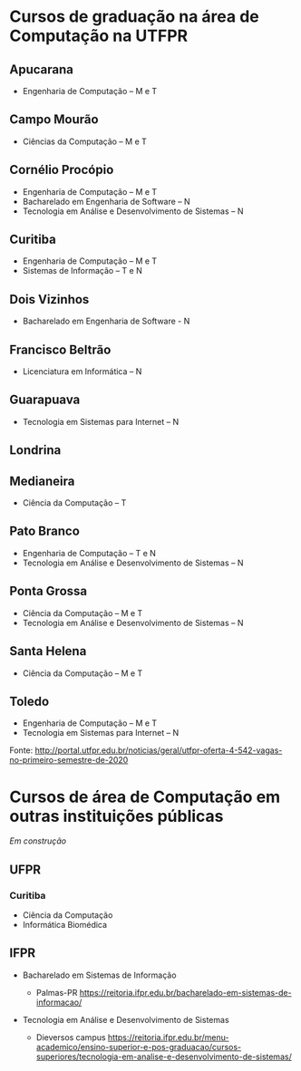# Cursos de graduação na área de Computação na UTFPR

## Apucarana
-  Engenharia de Computação – M e T

## Campo Mourão
- Ciências da Computação – M e T

## Cornélio Procópio
- Engenharia de Computação – M e T
- Bacharelado em Engenharia de Software – N
- Tecnologia em Análise e Desenvolvimento de Sistemas – N

## Curitiba
- Engenharia de Computação – M e T
- Sistemas de Informação – T e N

## Dois Vizinhos
- Bacharelado em Engenharia de Software - N

## Francisco Beltrão
- Licenciatura em Informática – N

## Guarapuava
- Tecnologia em Sistemas para Internet – N

## Londrina

## Medianeira
- Ciência da Computação – T

## Pato Branco
- Engenharia de Computação – T e N
- Tecnologia em Análise e Desenvolvimento de Sistemas – N

## Ponta Grossa
- Ciência da Computação – M e T
- Tecnologia em Análise e Desenvolvimento de Sistemas – N

## Santa Helena
- Ciência da Computação  – M e T

## Toledo
- Engenharia de Computação – M e T
- Tecnologia em Sistemas para Internet – N

Fonte: http://portal.utfpr.edu.br/noticias/geral/utfpr-oferta-4-542-vagas-no-primeiro-semestre-de-2020


# Cursos de área de Computação em outras instituições públicas

*Em construção*

## UFPR

### Curitiba

- Ciência da Computação
- Informática Biomédica

## IFPR

- Bacharelado em Sistemas de Informação
  - Palmas-PR https://reitoria.ifpr.edu.br/bacharelado-em-sistemas-de-informacao/

- Tecnologia em Análise e Desenvolvimento de Sistemas
  - Dieversos campus https://reitoria.ifpr.edu.br/menu-academico/ensino-superior-e-pos-graduacao/cursos-superiores/tecnologia-em-analise-e-desenvolvimento-de-sistemas/
  
